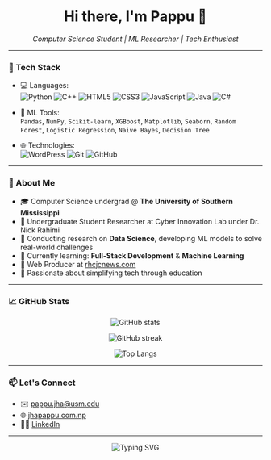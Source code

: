 <h1 align="center">Hi there, I'm Pappu 👋</h1>

<p align="center">
  <em>Computer Science Student | ML Researcher | Tech Enthusiast</em>
</p>

---

### 🔧 Tech Stack

- 💻 Languages:  
  ![Python](https://img.shields.io/badge/Python-3776AB?style=flat&logo=python&logoColor=white)
  ![C++](https://img.shields.io/badge/C++-00599C?style=flat&logo=cplusplus&logoColor=white)
  ![HTML5](https://img.shields.io/badge/HTML5-E34F26?style=flat&logo=html5&logoColor=white)
  ![CSS3](https://img.shields.io/badge/CSS3-1572B6?style=flat&logo=css3&logoColor=white)
  ![JavaScript](https://img.shields.io/badge/JavaScript-F7DF1E?style=flat&logo=javascript&logoColor=black)
  ![Java](https://img.shields.io/badge/Java-ED8B00?style=flat&logo=java&logoColor=white)
  ![C#](https://img.shields.io/badge/C%23-239120?style=flat&logo=c-sharp&logoColor=white)

- 🧠 ML Tools:  
  `Pandas`, `NumPy`, `Scikit-learn`, `XGBoost`, `Matplotlib`, `Seaborn`, `Random Forest`, `Logistic Regression`, `Naive Bayes`, `Decision Tree`

- 🌐 Technologies:  
  ![WordPress](https://img.shields.io/badge/WordPress-21759B?style=flat&logo=wordpress&logoColor=white)
  ![Git](https://img.shields.io/badge/Git-F05032?style=flat&logo=git&logoColor=white)
  ![GitHub](https://img.shields.io/badge/GitHub-181717?style=flat&logo=github&logoColor=white)

---

### 📘 About Me

- 🎓 Computer Science undergrad @ **The University of Southern Mississippi**
- 🔬 Undergraduate Student Researcher at Cyber Innovation Lab under Dr. Nick Rahimi
- 🤖 Conducting research on **Data Science**, developing ML models to solve real-world challenges
- 🌱 Currently learning: **Full-Stack Development** & **Machine Learning**
- 📰 Web Producer at [rhcjcnews.com](https://rhcjcnews.com)
- 🧠 Passionate about simplifying tech through education

---

### 📈 GitHub Stats

<p align="center">
  <img src="https://github-readme-stats.vercel.app/api?username=jhapappu7165&show_icons=true&theme=tokyonight" alt="GitHub stats" />
</p>

<p align="center">
  <img src="https://streak-stats.demolab.com?user=jhapappu7165&theme=tokyonight&hide_border=true&border_radius=6.5" alt="GitHub streak" />
</p>

<p align="center">
  <img src="https://github-readme-stats.vercel.app/api/top-langs/?username=jhapappu7165&layout=compact&theme=tokyonight" alt="Top Langs" />
</p>

---

### 📫 Let's Connect

- ✉️ [pappu.jha@usm.edu](mailto:pappu.jha@usm.edu)  
- 🌐 [jhapappu.com.np](http://jhapappu.com.np)  
- 🧑‍💼 [LinkedIn](https://www.linkedin.com/in/jhapappu)  

---

<p align="center">
  <img src="https://readme-typing-svg.herokuapp.com?font=Fira+Code&weight=500&pause=1000&color=F76D6D&width=435&lines=Welcome+to+my+GitHub+profile!;Explore+my+projects+below.;Always+learning+new+tech!+🚀" alt="Typing SVG" />
</p>
